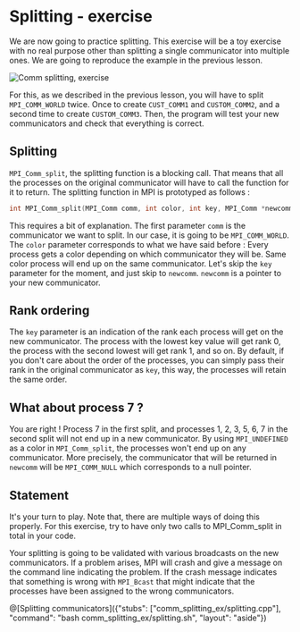 # Splitting - exercise

We are now going to practice splitting. This exercise will be a toy exercise with no real purpose other than splitting a single communicator into multiple ones. We are going to reproduce the example in the previous lesson.

![Comm splitting, exercise](/img/splitting_p4.png)

For this, as we described in the previous lesson, you will have to split `MPI_COMM_WORLD` twice. Once to create `CUST_COMM1` and `CUSTOM_COMM2`, and a second time to create `CUSTOM_COMM3`. Then, the program will test your new communicators and check that everything is correct.

## Splitting

`MPI_Comm_split`, the splitting function is a blocking call. That means that all the processes on the original communicator will have to call the function for it to return. The splitting function in MPI is prototyped as follows :

```cpp
int MPI_Comm_split(MPI_Comm comm, int color, int key, MPI_Comm *newcomm);
```

This requires a bit of explanation. The first parameter `comm` is the communicator we want to split. In our case, it is going to be `MPI_COMM_WORLD`. The `color` parameter corresponds to what we have said before : Every process gets a color depending on which communicator they will be. Same color process will end up on the same communicator. Let's skip the `key` parameter for the moment, and just skip to `newcomm`. `newcomm` is a pointer to your new communicator.

## Rank ordering

The `key` parameter is an indication of the rank each process will get on the new communicator. The process with the lowest key value will get rank 0, the process with the second lowest will get rank 1, and so on. By default, if you don't care about the order of the processes, you can simply pass their rank in the original communicator as `key`, this way, the processes will retain the same order.

## What about process 7 ?

You are right ! Process 7 in the first split, and processes 1, 2, 3, 5, 6, 7 in the second split will not end up in a new communicator. By using `MPI_UNDEFINED` as a color in `MPI_Comm_split`, the processes won't end up on any communicator. More precisely, the communicator that will be returned in `newcomm` will be `MPI_COMM_NULL` which corresponds to a null pointer.

## Statement

It's your turn to play. Note that, there are multiple ways of doing this properly. For this exercise, try to have only two calls to MPI_Comm_split in total in your code.

Your splitting is going to be validated with various broadcasts on the new communicators. If a problem arises, MPI will crash and give a message on the command line indicating the problem. If the crash message indicates that something is wrong with `MPI_Bcast` that might indicate that the processes have been assigned to the wrong communicators.

@[Splitting communicators]({"stubs": ["comm_splitting_ex/splitting.cpp"], "command": "bash comm_splitting_ex/splitting.sh", "layout": "aside"})